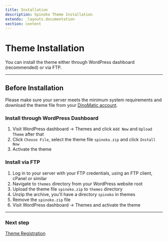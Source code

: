 ```yaml
---
title: Installation
description: Spinoko Theme Installation
extends: _layouts.documentation
section: content
---
```


# Theme Installation

You can install the theme either through WordPress dashboard (recommended) or via FTP.

---

## Before Installation

Please make sure your server meets the minimum system requirements and download the theme file from your [DinoMatic account](https://dinomatic.com/account).

### Install through WordPress Dashboard

1. Visit WordPress dashboard &#8594; Themes and click `Add New` and `Upload Theme` after that
2. Click `Choose File`, select the theme file `spinoko.zip` and click `Install Now`
3. Activate the theme

### Install via FTP

1. Log in to your server with your FTP credentials, using an FTP client, cPanel or similar
2. Navigate to `themes` directory from your WordPress website root
3. Upload the theme file `spinoko.zip` to `themes` directory
4. Unzip the archive, you'll have a directory `spinoko` in themes
5. Remove the `spinoko.zip` file
6. Visit WordPress dashboard &#8594; Themes and activate the theme

---

### Next step

[Theme Registration](/docs/spinoko/registration/)
